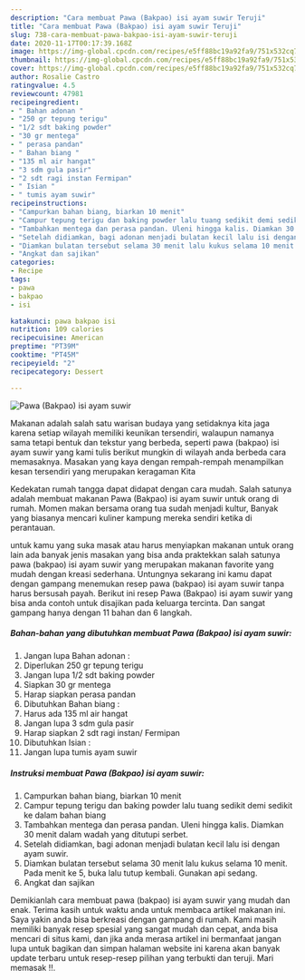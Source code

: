 ```yaml
---
description: "Cara membuat Pawa (Bakpao) isi ayam suwir Teruji"
title: "Cara membuat Pawa (Bakpao) isi ayam suwir Teruji"
slug: 738-cara-membuat-pawa-bakpao-isi-ayam-suwir-teruji
date: 2020-11-17T00:17:39.168Z
image: https://img-global.cpcdn.com/recipes/e5ff88bc19a92fa9/751x532cq70/pawa-bakpao-isi-ayam-suwir-foto-resep-utama.jpg
thumbnail: https://img-global.cpcdn.com/recipes/e5ff88bc19a92fa9/751x532cq70/pawa-bakpao-isi-ayam-suwir-foto-resep-utama.jpg
cover: https://img-global.cpcdn.com/recipes/e5ff88bc19a92fa9/751x532cq70/pawa-bakpao-isi-ayam-suwir-foto-resep-utama.jpg
author: Rosalie Castro
ratingvalue: 4.5
reviewcount: 47981
recipeingredient:
- " Bahan adonan "
- "250 gr tepung terigu"
- "1/2 sdt baking powder"
- "30 gr mentega"
- " perasa pandan"
- " Bahan biang "
- "135 ml air hangat"
- "3 sdm gula pasir"
- "2 sdt ragi instan Fermipan"
- " Isian "
- " tumis ayam suwir"
recipeinstructions:
- "Campurkan bahan biang, biarkan 10 menit"
- "Campur tepung terigu dan baking powder lalu tuang sedikit demi sedikit ke dalam bahan biang"
- "Tambahkan mentega dan perasa pandan. Uleni hingga kalis. Diamkan 30 menit dalam wadah yang ditutupi serbet."
- "Setelah didiamkan, bagi adonan menjadi bulatan kecil lalu isi dengan ayam suwir."
- "Diamkan bulatan tersebut selama 30 menit lalu kukus selama 10 menit. Pada menit ke 5, buka lalu tutup kembali. Gunakan api sedang."
- "Angkat dan sajikan"
categories:
- Recipe
tags:
- pawa
- bakpao
- isi

katakunci: pawa bakpao isi 
nutrition: 109 calories
recipecuisine: American
preptime: "PT39M"
cooktime: "PT45M"
recipeyield: "2"
recipecategory: Dessert

---
```



![Pawa (Bakpao) isi ayam suwir](https://img-global.cpcdn.com/recipes/e5ff88bc19a92fa9/751x532cq70/pawa-bakpao-isi-ayam-suwir-foto-resep-utama.jpg)

Makanan adalah salah satu warisan budaya yang setidaknya kita jaga karena setiap wilayah memiliki keunikan tersendiri, walaupun namanya sama tetapi bentuk dan tekstur yang berbeda, seperti pawa (bakpao) isi ayam suwir yang kami tulis berikut mungkin di wilayah anda berbeda cara memasaknya. Masakan yang kaya dengan rempah-rempah menampilkan kesan tersendiri yang merupakan keragaman Kita



Kedekatan rumah tangga dapat didapat dengan cara mudah. Salah satunya adalah membuat makanan Pawa (Bakpao) isi ayam suwir untuk orang di rumah. Momen makan bersama orang tua sudah menjadi kultur, Banyak yang biasanya mencari kuliner kampung mereka sendiri ketika di perantauan.

untuk kamu yang suka masak atau harus menyiapkan makanan untuk orang lain ada banyak jenis masakan yang bisa anda praktekkan salah satunya pawa (bakpao) isi ayam suwir yang merupakan makanan favorite yang mudah dengan kreasi sederhana. Untungnya sekarang ini kamu dapat dengan gampang menemukan resep pawa (bakpao) isi ayam suwir tanpa harus bersusah payah.
Berikut ini resep Pawa (Bakpao) isi ayam suwir yang bisa anda contoh untuk disajikan pada keluarga tercinta. Dan sangat gampang hanya dengan 11 bahan dan 6 langkah.


<!--inarticleads1-->

##### Bahan-bahan yang dibutuhkan membuat Pawa (Bakpao) isi ayam suwir:

1. Jangan lupa  Bahan adonan :
1. Diperlukan 250 gr tepung terigu
1. Jangan lupa 1/2 sdt baking powder
1. Siapkan 30 gr mentega
1. Harap siapkan  perasa pandan
1. Dibutuhkan  Bahan biang :
1. Harus ada 135 ml air hangat
1. Jangan lupa 3 sdm gula pasir
1. Harap siapkan 2 sdt ragi instan/ Fermipan
1. Dibutuhkan  Isian :
1. Jangan lupa  tumis ayam suwir




<!--inarticleads2-->

##### Instruksi membuat  Pawa (Bakpao) isi ayam suwir:

1. Campurkan bahan biang, biarkan 10 menit
1. Campur tepung terigu dan baking powder lalu tuang sedikit demi sedikit ke dalam bahan biang
1. Tambahkan mentega dan perasa pandan. Uleni hingga kalis. Diamkan 30 menit dalam wadah yang ditutupi serbet.
1. Setelah didiamkan, bagi adonan menjadi bulatan kecil lalu isi dengan ayam suwir.
1. Diamkan bulatan tersebut selama 30 menit lalu kukus selama 10 menit. Pada menit ke 5, buka lalu tutup kembali. Gunakan api sedang.
1. Angkat dan sajikan




Demikianlah cara membuat pawa (bakpao) isi ayam suwir yang mudah dan enak. Terima kasih untuk waktu anda untuk membaca artikel makanan ini. Saya yakin anda bisa berkreasi dengan gampang di rumah. Kami masih memiliki banyak resep spesial yang sangat mudah dan cepat, anda bisa mencari di situs kami, dan jika anda merasa artikel ini bermanfaat jangan lupa untuk bagikan dan simpan halaman website ini karena akan banyak update terbaru untuk resep-resep pilihan yang terbukti dan teruji. Mari memasak !!. 
